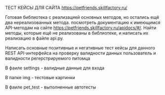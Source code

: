 ТЕСТ КЕЙСЫ ДЛЯ САЙТА https://petfriends.skillfactory.ru/

Готовая библиотека с реализацией основных методов, но остались ещё два нереализованных метода. посмотреть документацию к имеющимся API-методам на сайте https://petfriends.skillfactory.ru/apidocs/#/. 
Найти методы, которые ещё не реализованы в библиотеке, и написать их реализацию в файле api.py.

Написать основные позитивные и негативные тест кейсы  для данного REST API-интерфейса на проверку валидности данных пользователь и валидности регерстрируемого питомца

В фаиле settings  - валидные данные для входа  

В папке img - тестовые картинки  

В фаиле pet_test - выполненные автотесты
